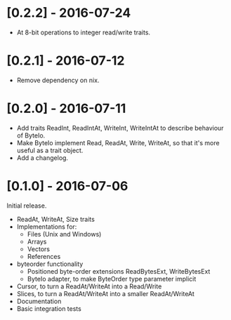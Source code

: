 # [0.2.2] - 2016-07-24

* At 8-bit operations to integer read/write traits.


# [0.2.1] - 2016-07-12

* Remove dependency on nix.


# [0.2.0] - 2016-07-11

* Add traits ReadInt, ReadIntAt, WriteInt, WriteIntAt to describe behaviour of
  ByteIo.
* Make ByteIo implement Read, ReadAt, Write, WriteAt, so that it's more useful
  as a trait object.
* Add a changelog.


# [0.1.0] - 2016-07-06

Initial release.

* ReadAt, WriteAt, Size traits
* Implementations for:
  * Files (Unix and Windows)
  * Arrays
  * Vectors
  * References
* byteorder functionality
  * Positioned byte-order extensions ReadBytesExt, WriteBytesExt
  * ByteIo adapter, to make ByteOrder type parameter implicit
* Cursor, to turn a ReadAt/WriteAt into a Read/Write
* Slices, to turn a ReadAt/WriteAt into a smaller ReadAt/WriteAt
* Documentation
* Basic integration tests
